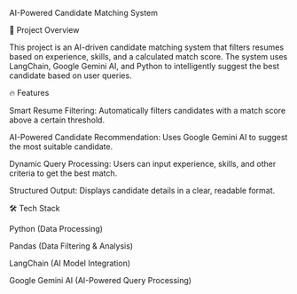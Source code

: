 AI-Powered Candidate Matching System

🚀 Project Overview

This project is an AI-driven candidate matching system that filters resumes based on experience, skills, and a calculated match score. The system uses LangChain, Google Gemini AI, and Python to intelligently suggest the best candidate based on user queries.

🔥 Features

Smart Resume Filtering: Automatically filters candidates with a match score above a certain threshold.

AI-Powered Candidate Recommendation: Uses Google Gemini AI to suggest the most suitable candidate.

Dynamic Query Processing: Users can input experience, skills, and other criteria to get the best match.

Structured Output: Displays candidate details in a clear, readable format.

🛠 Tech Stack

Python (Data Processing)

Pandas (Data Filtering & Analysis)

LangChain (AI Model Integration)

Google Gemini AI (AI-Powered Query Processing)

